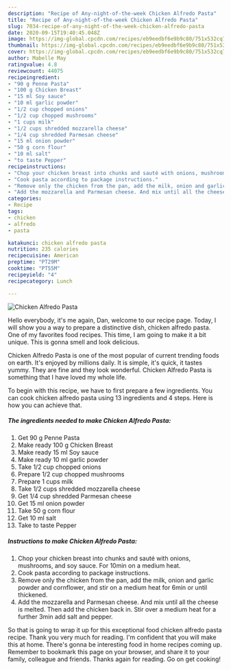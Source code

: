 ```yaml
---
description: "Recipe of Any-night-of-the-week Chicken Alfredo Pasta"
title: "Recipe of Any-night-of-the-week Chicken Alfredo Pasta"
slug: 7034-recipe-of-any-night-of-the-week-chicken-alfredo-pasta
date: 2020-09-15T19:40:45.048Z
image: https://img-global.cpcdn.com/recipes/eb9eedbf6e9b9c80/751x532cq70/chicken-alfredo-pasta-recipe-main-photo.jpg
thumbnail: https://img-global.cpcdn.com/recipes/eb9eedbf6e9b9c80/751x532cq70/chicken-alfredo-pasta-recipe-main-photo.jpg
cover: https://img-global.cpcdn.com/recipes/eb9eedbf6e9b9c80/751x532cq70/chicken-alfredo-pasta-recipe-main-photo.jpg
author: Mabelle May
ratingvalue: 4.8
reviewcount: 44075
recipeingredient:
- "90 g Penne Pasta"
- "100 g Chicken Breast"
- "15 ml Soy sauce"
- "10 ml garlic powder"
- "1/2 cup chopped onions"
- "1/2 cup chopped mushrooms"
- "1 cups milk"
- "1/2 cups shredded mozzarella cheese"
- "1/4 cup shredded Parmesan cheese"
- "15 ml onion powder"
- "50 g corn flour"
- "10 ml salt"
- "to taste Pepper"
recipeinstructions:
- "Chop your chicken breast into chunks and sauté with onions, mushrooms, and soy sauce. For 10min on a medium heat."
- "Cook pasta according to package instructions."
- "Remove only the chicken from the pan, add the milk, onion and garlic powder and cornflower, and stir on a medium heat for 6min or until thickened."
- "Add the mozzarella and Parmesan cheese. And mix until all the cheese is melted. Then add the chicken back in. Stir over a medium heat for a further 3min add salt and pepper."
categories:
- Recipe
tags:
- chicken
- alfredo
- pasta

katakunci: chicken alfredo pasta 
nutrition: 235 calories
recipecuisine: American
preptime: "PT29M"
cooktime: "PT55M"
recipeyield: "4"
recipecategory: Lunch

---
```



![Chicken Alfredo Pasta](https://img-global.cpcdn.com/recipes/eb9eedbf6e9b9c80/751x532cq70/chicken-alfredo-pasta-recipe-main-photo.jpg)

Hello everybody, it's me again, Dan, welcome to our recipe page. Today, I will show you a way to prepare a distinctive dish, chicken alfredo pasta. One of my favorites food recipes. This time, I am going to make it a bit unique. This is gonna smell and look delicious.



Chicken Alfredo Pasta is one of the most popular of current trending foods on earth. It's enjoyed by millions daily. It is simple, it's quick, it tastes yummy. They are fine and they look wonderful. Chicken Alfredo Pasta is something that I have loved my whole life.


To begin with this recipe, we have to first prepare a few ingredients. You can cook chicken alfredo pasta using 13 ingredients and 4 steps. Here is how you can achieve that.

<!--inarticleads1-->

##### The ingredients needed to make Chicken Alfredo Pasta:

1. Get 90 g Penne Pasta
1. Make ready 100 g Chicken Breast
1. Make ready 15 ml Soy sauce
1. Make ready 10 ml garlic powder
1. Take 1/2 cup chopped onions
1. Prepare 1/2 cup chopped mushrooms
1. Prepare 1 cups milk
1. Take 1/2 cups shredded mozzarella cheese
1. Get 1/4 cup shredded Parmesan cheese
1. Get 15 ml onion powder
1. Take 50 g corn flour
1. Get 10 ml salt
1. Take to taste Pepper




<!--inarticleads2-->

##### Instructions to make Chicken Alfredo Pasta:

1. Chop your chicken breast into chunks and sauté with onions, mushrooms, and soy sauce. For 10min on a medium heat.
1. Cook pasta according to package instructions.
1. Remove only the chicken from the pan, add the milk, onion and garlic powder and cornflower, and stir on a medium heat for 6min or until thickened.
1. Add the mozzarella and Parmesan cheese. And mix until all the cheese is melted. Then add the chicken back in. Stir over a medium heat for a further 3min add salt and pepper.




So that is going to wrap it up for this exceptional food chicken alfredo pasta recipe. Thank you very much for reading. I'm confident that you will make this at home. There's gonna be interesting food in home recipes coming up. Remember to bookmark this page on your browser, and share it to your family, colleague and friends. Thanks again for reading. Go on get cooking!
